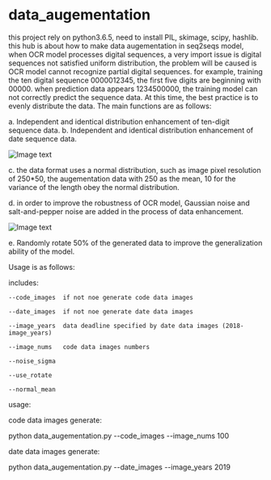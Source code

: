 # data_augementation
this project rely on python3.6.5, need to install PIL, skimage, scipy, hashlib.
    this hub is about how to make data augementation in seq2seqs model, when OCR model processes digital sequences, a very import 
issue is digital sequences not satisfied uniform distribution, the problem will be caused is OCR model cannot recognize partial digital sequences. for example, training the ten digital sequence 0000012345, the first five digits are beginning with 00000. when prediction data appears 1234500000, the training model can not correctly predict the sequence data. At this time, the best practice is to evenly distribute the data. The main functions are as follows:


  a. Independent and identical distribution enhancement of ten-digit sequence data.
  b. Independent and identical distribution enhancement of date sequence data.
  
  ![Image text](https://github.com/Qunstores/data_augementation/blob/master/original/20170816_50_340_ac7b1cf6d2778c1899640a6dbbd4fd3d.jpg)
  
  c. the data format uses a normal distribution, such as image pixel resolution of 250*50, the augementation data with 250 as the mean, 10 for the variance of the length obey the normal distribution.
  
  d. in order to improve the robustness of OCR model, Gaussian noise and salt-and-pepper noise are added in the process of data enhancement.
  
  ![Image text](https://github.com/Qunstores/data_augementation/blob/master/result_code_data/0163120161_50_307_5a2b96da4b6f375c4486a165a5f21f56.jpg)
  
  e. Randomly rotate 50% of the generated data to improve the generalization ability of the model.
  
  

Usage is as follows:

includes:

    --code_images  if not noe generate code data images
    
    --date_images  if not noe generate date data images
    
    --image_years  data deadline specified by date data images (2018-image_years)
    
    --image_nums   code data images numbers
    
    --noise_sigma  
    
    --use_rotate 
    
    --normal_mean 
    
	
usage:

   code data images generate:
   
   python data_augementation.py --code_images --image_nums 100
   
   date data images generate:
   
   python data_augementation.py --date_images --image_years 2019
   


